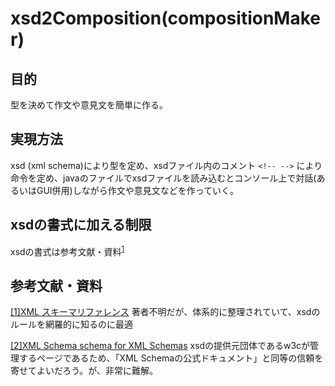 # xsd2Composition(compositionMaker)

## 目的
型を決めて作文や意見文を簡単に作る。

## 実現方法
xsd (xml schema)により型を定め、xsdファイル内のコメント `<!-- -->` により命令を定め、javaのファイルでxsdファイルを読み込むとコンソール上で対話(あるいはGUI併用)しながら作文や意見文などを作っていく。

## xsdの書式に加える制限
xsdの書式は参考文献・資料<sup>[1](readme.md#ref1)</sup>




## 参考文献・資料

<span id="ref1">

[\[1\]XML スキーマリファレンス](http://memopad.bitter.jp/w3c/schema/schema_elements_ref.html)
著者不明だが、体系的に整理されていて、xsdのルールを網羅的に知るのに最適

</span>


[\[2\]XML Schema schema for XML Schemas](https://www.w3.org/2001/XMLSchema.xsd)
xsdの提供元団体であるw3cが管理するページであるため、「XML Schemaの公式ドキュメント」と同等の信頼を寄せてよいだろう。が、非常に難解。
